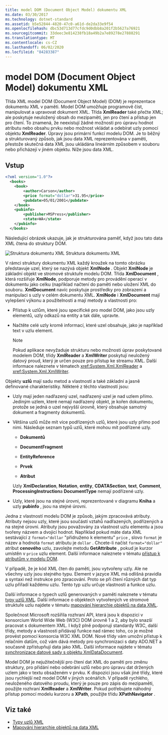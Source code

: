 ```yaml
---
title: model DOM (Document Object Model) dokumentu XML
ms.date: 03/30/2017
ms.technology: dotnet-standard
ms.assetid: b5e52844-4820-47c0-a61d-de2da33e9f54
ms.openlocfilehash: dbc53d713d77cfdc9d0dbb8a201f2b5627a76921
ms.sourcegitcommit: 33deec3e814238fb18a49b2a7e89278e27888291
ms.translationtype: MT
ms.contentlocale: cs-CZ
ms.lasthandoff: 06/02/2020
ms.locfileid: "84283387"
---
```

# <a name="xml-document-object-model-dom"></a>model DOM (Document Object Model) dokumentu XML

Třída XML model DOM (Document Object Model) (DOM) je reprezentace dokumentu XML v paměti. Model DOM umožňuje programově číst, manipulovat a upravovat dokument XML. Třída **XmlReader** také přečte XML; ale poskytuje neuložený obsah do mezipaměti, jen pro čtení a přístup jen pro čtení. To znamená, že neexistují žádné možnosti pro úpravu hodnot atributu nebo obsahu prvku nebo možnost vkládat a odebírat uzly pomocí objektu **XmlReader**. Úpravy jsou primární funkcí modelu DOM. Je to běžný a strukturovaný způsob, jak jsou data XML reprezentována v paměti, přestože skutečná data XML jsou ukládána lineárním způsobem v souboru nebo přicházejí v jiném objektu. Níže jsou data XML.

## <a name="input"></a>Vstup

```xml
<?xml version="1.0"?>
  <books>
    <book>
        <author>Carson</author>
        <price format="dollar">31.95</price>
        <pubdate>05/01/2001</pubdate>
    </book>
    <pubinfo>
        <publisher>MSPress</publisher>
        <state>WA</state>
    </pubinfo>
  </books>
```

Následující obrázek ukazuje, jak je strukturována paměť, když jsou tato data XML čtena do struktury DOM.

![Struktura dokumentu XML](media/xml-to-domtree.gif "XML_To_DOMTree") Struktura dokumentu XML

V rámci struktury dokumentu XML každý kroužek na tomto obrázku představuje uzel, který se nazývá objekt **XmlNode** . Objekt **XmlNode** je základní objekt ve stromové struktuře modelu DOM. Třída **XmlDocument** , která rozšiřuje **XmlNode**, podporuje metody pro provádění operací v dokumentu jako celku (například načtení do paměti nebo uložení XML do souboru. **XmlDocument** navíc poskytuje prostředky pro zobrazení a manipulaci s uzly v celém dokumentu XML. **XmlNode** i **XmlDocument** mají vylepšení výkonu a použitelnosti a mají metody a vlastnosti pro:

- Přístup k uzlům, které jsou specifické pro model DOM, jako jsou uzly elementů, uzly odkazů na entity a tak dále, upravte.

- Načtěte celé uzly kromě informací, které uzel obsahuje, jako je například text v uzlu element.

  > [!NOTE]
  > Pokud aplikace nevyžaduje strukturu nebo možnosti úprav poskytované modelem DOM, třídy **XmlReader** a **XmlWriter** poskytují neuložený datový proud, který je určen pouze pro přístup ke streamu XML. Další informace naleznete v tématech <xref:System.Xml.XmlReader> a <xref:System.Xml.XmlWriter>.

Objekty **uzlů** mají sadu metod a vlastností a také základní a jasně definované charakteristiky. Některé z těchto vlastností jsou:

- Uzly mají jeden nadřazený uzel, nadřazený uzel je nad uzlem přímo. Jediným uzlem, které nemají nadřazený objekt, je kořen dokumentu, protože se jedná o uzel nejvyšší úrovně, který obsahuje samotný dokument a fragmenty dokumentů.

- Většina uzlů může mít více podřízených uzlů, které jsou uzly přímo pod nimi. Následuje seznam typů uzlů, které mohou mít podřízené uzly.

  - **Dokumentů**

  - **DocumentFragment**

  - **EntityReference**

  - **Prvek**

  - **Atribut**

  Uzly **XmlDeclaration**, **Notation**, **entity**, **CDATASection**, **text**, **Comment**, **ProcessingInstruction**a **DocumentType** nemají podřízené uzly.

- Uzly, které jsou na stejné úrovni, reprezentované v diagramu **Kniha** a uzly **pubinfo** , jsou na stejné úrovni.

Jedna z vlastností modelu DOM je způsob, jakým zpracovává atributy. Atributy nejsou uzly, které jsou součástí vztahů nadřazených, podřízených a na stejné úrovni. Atributy jsou považovány za vlastnost uzlu elementu a jsou tvořeny názvem a dvojicí hodnot. Například pokud máte data XML sestávající z `format="dollar` "přidruženo k elementu" `price` , slovo `format` je název a hodnota `format` atributu je `dollar` . Chcete-li načíst `format="dollar"` atribut **cenového** uzlu, zavolejte metodu **GetAttribute** , pokud je kurzor umístěn v `price` uzlu element. Další informace naleznete v tématu [přístup k atributům v modelu DOM](accessing-attributes-in-the-dom.md).

V případě, že je kód XML čten do paměti, jsou vytvořeny uzly. Ale ne všechny uzly jsou stejného typu. Element v jazyce XML má odlišná pravidla a syntaxi než instrukce pro zpracování. Proto se při čtení různých dat typ uzlu přiřadí každému uzlu. Tento typ uzlu určuje vlastnosti a funkce uzlu.

Další informace o typech uzlů generovaných v paměti naleznete v tématu [typy uzlů XML](types-of-xml-nodes.md). Další informace o objektech vytvořených ve stromové struktuře uzlu najdete v tématu [mapování hierarchie objektů na data XML](mapping-the-object-hierarchy-to-xml-data.md).

Společnost Microsoft rozšířila rozhraní API, která jsou k dispozici v konsorcium World Wide Web (W3C) DOM úrovně 1 a 2, aby bylo snazší pracovat s dokumentem XML. I když plně podporují standardy W3C, další třídy, metody a vlastnosti přidávají funkce nad rámec toho, co je možné provést pomocí konsorcia W3C XML DOM. Nové třídy vám umožní přístup k relačním datům, což vám dává metody pro synchronizaci s daty ADO.NET a současně zpřístupňují data jako XML. Další informace najdete v tématu [synchronizace datové sady s objektu XmlDataDocument](../../../framework/data/adonet/dataset-datatable-dataview/dataset-and-xmldatadocument-synchronization.md).

Model DOM je nejužitečnější pro čtení dat XML do paměti pro změnu struktury, pro přidání nebo odebrání uzlů nebo pro úpravu dat držených uzlem jako v textu obsaženém v prvku. K dispozici jsou však jiné třídy, které jsou rychlejší než model DOM v jiných scénářích. V případě rychlého, neuloženého datového proudu, který je pouze pro zápis do mezipaměti, použijte rozhraní **XmlReader** a **XmlWriter**. Pokud potřebujete náhodný přístup pomocí modelu kurzoru a **XPath**, použijte třídu **XPathNavigator** .

## <a name="see-also"></a>Viz také

- [Typy uzlů XML](types-of-xml-nodes.md)
- [Mapování hierarchie objektů na data XML](mapping-the-object-hierarchy-to-xml-data.md)

